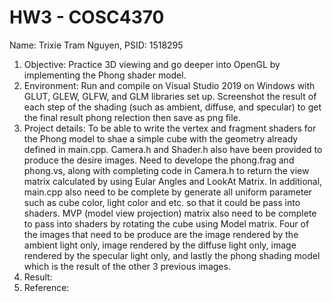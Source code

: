 # HW3 - COSC4370
Name: Trixie Tram Nguyen, PSID: 1518295

1. Objective: Practice 3D viewing and go deeper into OpenGL by implementing the Phong shader model.
2. Environment: Run and compile on Visual Studio 2019 on Windows with GLUT, GLEW, GLFW, and GLM libraries set up. Screenshot the result of each step of the shading (such as ambient, diffuse, and specular) to get the final result phong relection then save as png file.
3. Project details: To be able to write the vertex and fragment shaders for the Phong model to shae a simple cube with the geometry already defined in main.cpp. Camera.h and Shader.h also have been provided to produce the desire images. Need to develope the phong.frag and phong.vs, along with completing code in Camera.h to return the view matrix calculated by using Eular Angles and LookAt Matrix. In additional, main.cpp also need to be complete by generate all uniform parameter such as cube color, light color and etc. so that it could be pass into shaders. MVP (model view projection) matrix also need to be complete to pass into shaders by rotating the cube using Model matrix. Four of the images that need to be produce are the image rendered by the ambient light only, image rendered by the diffuse light only, image rendered by the specular light only, and lastly the phong shading model which is the result of the other 3 previous images.
4. Result: 
5. Reference: 
